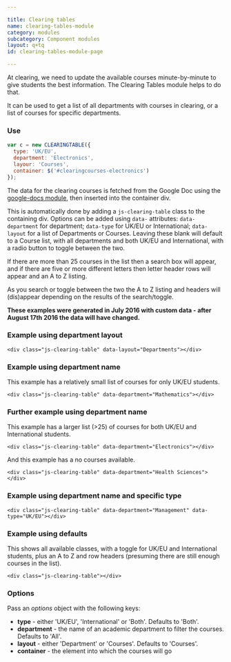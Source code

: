 ```yaml
---

title: Clearing tables
name: clearing-tables-module
category: modules
subcategory: Component modules
layout: q+tq
id: clearing-tables-module-page

---
```


<div class="lead"><p>At clearing, we need to update the available courses minute-by-minute to give students the best information. The Clearing Tables module helps to do that.</p></div>

It can be used to get a list of all departments with courses in clearing, or a list of courses for specific departments.

### Use

```javascript
var c = new CLEARINGTABLE({
  type: 'UK/EU',
  department: 'Electronics',
  layour: 'Courses',
  container: $('#clearingcourses-electronics')
});
```

The data for the clearing courses is fetched from the Google Doc using the [google-docs module](google-docs-module.html), then inserted into the container div.

This is automatically done by adding a `js-clearing-table` class to the containing div. Options can be added using `data-` attributes: `data-department` for department; `data-type` for UK/EU or International; `data-layout` for a list of Departments or Courses. Leaving these blank will default to a  Course list, with all departments and both UK/EU and International, with a radio button to toggle between the two.

If there are more than 25 courses in the list then a search box will appear, and if there are five or more different letters then letter header rows will appear and an A to Z listing.

As you search or toggle between the two the A to Z listing and headers will (dis)appear depending on the results of the search/toggle.

**These examples were generated in July 2016 with custom data - after August 17th 2016 the data will have changed.**

### Example using department layout

```markup
<div class="js-clearing-table" data-layout="Departments"></div>
```

<div class="js-clearing-table" data-layout="Departments"></div>

### Example using department name

This example has a relatively small list of courses for only UK/EU students.

```markup
<div class="js-clearing-table" data-department="Mathematics"></div>
```

<div class="js-clearing-table" data-department="Mathematics"></div>

### Further example using department name

This example has a larger list (>25) of courses for both UK/EU and International students.

```markup
<div class="js-clearing-table" data-department="Electronics"></div>
```

<div class="js-clearing-table" data-department="Electronics"></div>

And this example has a no courses available.

```markup
<div class="js-clearing-table" data-department="Health Sciences"></div>
```

<div class="js-clearing-table" data-department="Health Sciences"></div>

### Example using department name and specific type

```markup
<div class="js-clearing-table" data-department="Management" data-type="UK/EU"></div>
```

<div class="js-clearing-table" data-department="Management" data-type="UK/EU"></div>

### Example using defaults

This shows all available classes, with a toggle for UK/EU and International students, plus an A to Z and row headers (presuming there are still enough courses in the list).

```markup
<div class="js-clearing-table"></div>
```

<div class="js-clearing-table"></div>


### Options

  Pass an _options_ object with the following keys:

  * **type** - either 'UK/EU', 'International' or 'Both'. Defaults to 'Both'.
  * **department** - the name of an academic department to filter the courses. Defaults to 'All'.
  * **layout** - either 'Department' or 'Courses'. Defaults to 'Courses'.
  * **container** - the element into which the courses will go
